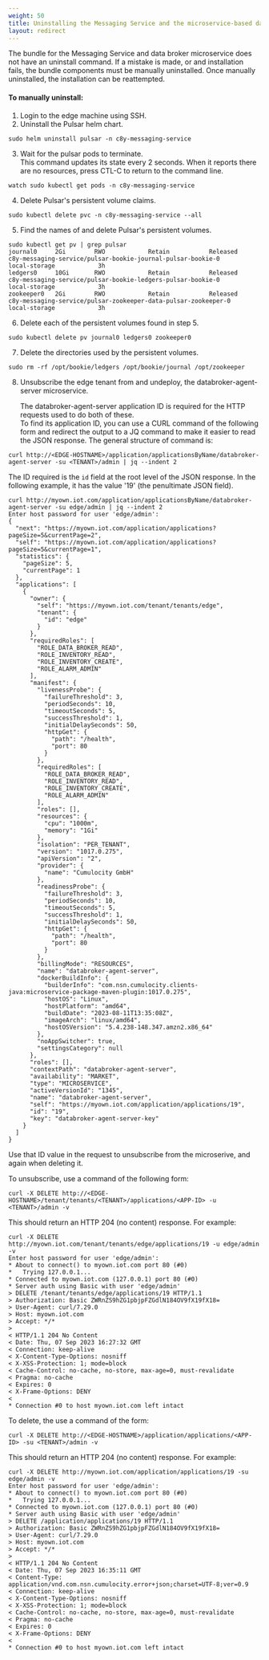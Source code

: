 ```yaml
---
weight: 50
title: Uninstalling the Messaging Service and the microservice-based data broker on Edge
layout: redirect
---
```


The bundle for the Messaging Service and data broker microservice does not have an uninstall command. 
If a mistake is made, or and installation fails, the bundle components must be manually uninstalled.
Once manually uninstalled, the installation can be reattempted.

#### To manually uninstall:
1. Login to the edge machine using SSH.
2. Uninstall the Pulsar helm chart.
```shell
sudo helm uninstall pulsar -n c8y-messaging-service
```
3. Wait for the pulsar pods to terminate.  
   This command updates its state every 2 seconds. When it reports there are no resources, press CTL-C to return to the command line.

```shell
watch sudo kubectl get pods -n c8y-messaging-service
```
4. Delete Pulsar's persistent volume claims.
```shell
sudo kubectl delete pvc -n c8y-messaging-service --all
```
5. Find the names of and delete Pulsar's persistent volumes.
```shell
sudo kubectl get pv | grep pulsar
journal0     2Gi        RWO            Retain           Released    c8y-messaging-service/pulsar-bookie-journal-pulsar-bookie-0      local-storage            3h
ledgers0     10Gi       RWO            Retain           Released    c8y-messaging-service/pulsar-bookie-ledgers-pulsar-bookie-0      local-storage            3h
zookeeper0   2Gi        RWO            Retain           Released    c8y-messaging-service/pulsar-zookeeper-data-pulsar-zookeeper-0   local-storage            3h
```
6. Delete each of the persistent volumes found in step 5.
```shell 
sudo kubectl delete pv journal0 ledgers0 zookeeper0
```
7. Delete the directories used by the persistent volumes.
```shell
sudo rm -rf /opt/bookie/ledgers /opt/bookie/journal /opt/zookeeper
```
8. Unsubscribe the edge tenant from and undeploy, the databroker-agent-server microservice.

   The databroker-agent-server application ID is required for the HTTP requests used to do both of these.   
   To find its application ID, you can use a CURL command of the following form and redirect the output to a JQ command to make it easier to read the JSON response.
   The general structure of command is:
```shell
curl http://<EDGE-HOSTNAME>/application/applicationsByName/databroker-agent-server -su <TENANT>/admin | jq --indent 2
```   
   The ID required is the `id` field at the root level of the JSON response.
   In the following example, it has the value '19' (the penultimate JSON field).
```shell
curl http://myown.iot.com/application/applicationsByName/databroker-agent-server -su edge/admin | jq --indent 2
Enter host password for user 'edge/admin':
{
  "next": "https://myown.iot.com/application/applications?pageSize=5&currentPage=2",
  "self": "https://myown.iot.com/application/applications?pageSize=5&currentPage=1",
  "statistics": {
    "pageSize": 5,
    "currentPage": 1
  },
  "applications": [
    {
      "owner": {
        "self": "https://myown.iot.com/tenant/tenants/edge",
        "tenant": {
          "id": "edge"
        }
      },
      "requiredRoles": [
        "ROLE_DATA_BROKER_READ",
        "ROLE_INVENTORY_READ",
        "ROLE_INVENTORY_CREATE",
        "ROLE_ALARM_ADMIN"
      ],
      "manifest": {
        "livenessProbe": {
          "failureThreshold": 3,
          "periodSeconds": 10,
          "timeoutSeconds": 5,
          "successThreshold": 1,
          "initialDelaySeconds": 50,
          "httpGet": {
            "path": "/health",
            "port": 80
          }
        },
        "requiredRoles": [
          "ROLE_DATA_BROKER_READ",
          "ROLE_INVENTORY_READ",
          "ROLE_INVENTORY_CREATE",
          "ROLE_ALARM_ADMIN"
        ],
        "roles": [],
        "resources": {
          "cpu": "1000m",
          "memory": "1Gi"
        },
        "isolation": "PER_TENANT",
        "version": "1017.0.275",
        "apiVersion": "2",
        "provider": {
          "name": "Cumulocity GmbH"
        },
        "readinessProbe": {
          "failureThreshold": 3,
          "periodSeconds": 10,
          "timeoutSeconds": 5,
          "successThreshold": 1,
          "initialDelaySeconds": 50,
          "httpGet": {
            "path": "/health",
            "port": 80
          }
        },
        "billingMode": "RESOURCES",
        "name": "databroker-agent-server",
        "dockerBuildInfo": {
          "builderInfo": "com.nsn.cumulocity.clients-java:microservice-package-maven-plugin:1017.0.275",
          "hostOS": "Linux",
          "hostPlatform": "amd64",
          "buildDate": "2023-08-11T13:35:08Z",
          "imageArch": "linux/amd64",
          "hostOSVersion": "5.4.238-148.347.amzn2.x86_64"
        },
        "noAppSwitcher": true,
        "settingsCategory": null
      },
      "roles": [],
      "contextPath": "databroker-agent-server",
      "availability": "MARKET",
      "type": "MICROSERVICE",
      "activeVersionId": "1345",
      "name": "databroker-agent-server",
      "self": "https://myown.iot.com/application/applications/19",
      "id": "19",
      "key": "databroker-agent-server-key"
    }
  ]
}
```
   Use that ID value in the request to unsubscribe from the microserive, and again when deleting it. 

   To unsubscribe, use a command of the following form:
```shell
curl -X DELETE http://<EDGE-HOSTNAME>/tenant/tenants/<TENANT>/applications/<APP-ID> -u <TENANT>/admin -v

```
   This should return an HTTP 204 (no content) response. For example: 
```shell
curl -X DELETE http://myown.iot.com/tenant/tenants/edge/applications/19 -u edge/admin -v
Enter host password for user 'edge/admin':
* About to connect() to myown.iot.com port 80 (#0)
*   Trying 127.0.0.1...
* Connected to myown.iot.com (127.0.0.1) port 80 (#0)
* Server auth using Basic with user 'edge/admin'
> DELETE /tenant/tenants/edge/applications/19 HTTP/1.1
> Authorization: Basic ZWRnZS9hZG1pbjpFZGdlN184OV9fX19fX18=
> User-Agent: curl/7.29.0
> Host: myown.iot.com
> Accept: */*
>
< HTTP/1.1 204 No Content
< Date: Thu, 07 Sep 2023 16:27:32 GMT
< Connection: keep-alive
< X-Content-Type-Options: nosniff
< X-XSS-Protection: 1; mode=block
< Cache-Control: no-cache, no-store, max-age=0, must-revalidate
< Pragma: no-cache
< Expires: 0
< X-Frame-Options: DENY
<
* Connection #0 to host myown.iot.com left intact
```

   To delete, the use a command of the form:
```shell
curl -X DELETE http://<EDGE-HOSTNAME>/application/applications/<APP-ID> -su <TENANT>/admin -v
```   
   This should return an HTTP 204 (no content) response. For example:
```shell
curl -X DELETE http://myown.iot.com/application/applications/19 -su edge/admin -v
Enter host password for user 'edge/admin':
* About to connect() to myown.iot.com port 80 (#0)
*   Trying 127.0.0.1...
* Connected to myown.iot.com (127.0.0.1) port 80 (#0)
* Server auth using Basic with user 'edge/admin'
> DELETE /application/applications/19 HTTP/1.1
> Authorization: Basic ZWRnZS9hZG1pbjpFZGdlN184OV9fX19fX18=
> User-Agent: curl/7.29.0
> Host: myown.iot.com
> Accept: */*
>
< HTTP/1.1 204 No Content
< Date: Thu, 07 Sep 2023 16:35:11 GMT
< Content-Type: application/vnd.com.nsn.cumulocity.error+json;charset=UTF-8;ver=0.9
< Connection: keep-alive
< X-Content-Type-Options: nosniff
< X-XSS-Protection: 1; mode=block
< Cache-Control: no-cache, no-store, max-age=0, must-revalidate
< Pragma: no-cache
< Expires: 0
< X-Frame-Options: DENY
<
* Connection #0 to host myown.iot.com left intact
```
